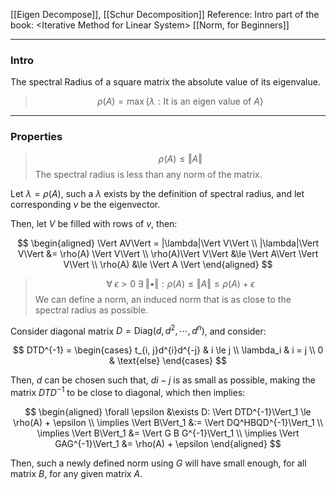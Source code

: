 [[Eigen Decompose]], [[Schur Decomposition]]
Reference: Intro part of the book: \<Iterative Method for Linear System\>
[[Norm, for Beginners]]

---
### **Intro**

The spectral Radius of a square matrix the absolute value of its eigenvalue. 

> $$\rho(A) = \max\{\lambda: \text{It is an eigen value of } A\}$$


---
### **Properties**

> $$
> \rho(A) \le \Vert A\Vert
> $$
> The spectral radius is less than any norm of the matrix. 

Let $\lambda = \rho (A)$, such a $\lambda$ exists by the definition of spectral radius, and let corresponding $v$ be the eigenvector. 

Then, let $V$ be filled with rows of $v$, then: 

$$
\begin{aligned}
    \Vert AV\Vert = |\lambda|\Vert V\Vert 
    \\
    |\lambda|\Vert V\Vert &= \rho(A) \Vert V\Vert
    \\
    \rho(A)\Vert V\Vert &\le \Vert A\Vert \Vert V\Vert
    \\
    \rho(A) &\le \Vert A \Vert
\end{aligned}
$$



> $$
> \forall\; \epsilon > 0 \;\exists \;\Vert \bullet\Vert: \rho(A)\le  
>  \Vert A\Vert \le \rho(A) + \epsilon
> $$
> We can define a norm, an induced norm that is as close to the spectral radius as possible. 

Consider diagonal matrix $D = \text{Diag}(d, d^2, \cdots, d^n)$, and consider: 

$$
DTD^{-1} = \begin{cases}
    t_{i, j}d^{i}d^{-j} & i \le j
    \\
    \lambda_i & i = j
    \\
    0 & \text{else}
\end{cases}
$$

Then, $d$ can be chosen such that, $d{i - j}$ is as small as possible, making the matrix $DTD^{-1}$ to be close to diagonal, which then implies: 

$$
\begin{aligned}
    \forall \epsilon &\exists D: \Vert DTD^{-1}\Vert_1 \le \rho(A) + \epsilon
    \\
    \implies
    \Vert B\Vert_1 &:= \Vert DQ^HBQD^{-1}\Vert_1 
    \\
    \implies
    \Vert B\Vert_1 &= \Vert G B G^{-1}\Vert_1
    \\
    \implies \Vert GAG^{-1}\Vert_1 &= \rho(A) + \epsilon
\end{aligned}
$$

Then, such a newly defined norm using $G$ will have small enough, for all matrix $B$, for any given matrix $A$. 


